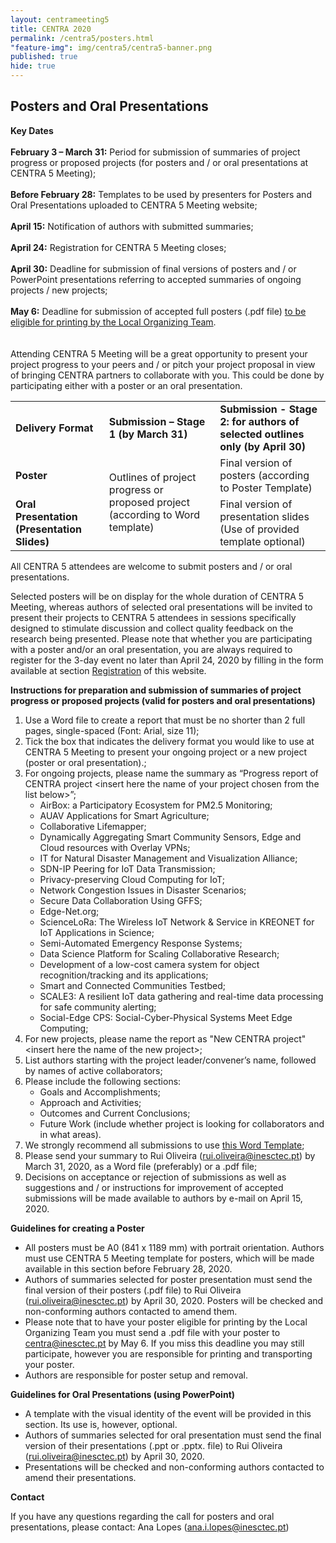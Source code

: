 ```yaml
---
layout: centrameeting5
title: CENTRA 2020
permalink: /centra5/posters.html
"feature-img": img/centra5/centra5-banner.png
published: true
hide: true
---
```

## Posters and Oral Presentations

**Key Dates**
&nbsp;   
&nbsp;   
**February 3 – March 31:**  Period for submission of summaries of project progress or proposed projects (for posters and / or oral presentations at CENTRA 5 Meeting);  
&nbsp;  
**Before February 28:** Templates to be used by presenters for Posters and Oral Presentations uploaded to CENTRA 5 Meeting website;  
&nbsp;  
**April 15:** Notification of authors with submitted summaries;   
&nbsp;  
**April 24:**  Registration for CENTRA 5 Meeting closes;  
&nbsp;  
**April 30:**  Deadline for submission of final versions of posters and / or PowerPoint presentations referring to accepted summaries of ongoing projects / new projects;  
&nbsp;  
**May 6:** Deadline for submission of accepted full posters (.pdf file) <u>to be eligible for printing by the Local Organizing Team</u>.   
&nbsp;  
&nbsp;     
Attending CENTRA 5 Meeting will be a great opportunity to present your project progress to your peers and / or pitch your project proposal in view of bringing CENTRA partners to collaborate with you. This could be done by participating either with a poster or an oral presentation. 

<table>
<tr><td><b>Delivery Format</b></td><td><b>Submission – Stage 1 (by March 31)</b></td><td><b>Submission - Stage 2: for authors of selected outlines only (by April 30)</b></td></tr>
<tr><td><b>Poster</b></td><td rowspan="2">Outlines of project progress or proposed project
(according to Word template)</td><td>Final version of posters (according to Poster Template)</td></tr>
<tr><td><b>Oral Presentation (Presentation Slides)</b></td><td>Final version of presentation slides (Use of provided template optional)</td></tr>
</table>  

All CENTRA 5 attendees are welcome to submit posters and / or oral presentations.

Selected posters will be on display for the whole duration of CENTRA 5 Meeting, whereas authors of selected oral presentations will be invited to present their projects to CENTRA 5 attendees in sessions specifically designed to stimulate discussion and collect quality feedback on the research being presented.
Please note that whether you are participating with a poster and/or an oral presentation, you are always required to register for the 3-day event no later than April 24, 2020 by filling in the form available at section [Registration](registration.html) of this website.

**Instructions for preparation and submission of summaries of project progress or proposed projects (valid for posters and oral presentations)** 

1. Use a Word file to create a report that must be no shorter than 2 full pages, single-spaced (Font: Arial, size 11);
2. Tick the box that indicates the delivery format you would like to use at CENTRA 5 Meeting to present your ongoing project or a new project (poster or oral presentation).;
3. For ongoing projects, please name the summary as “Progress report of CENTRA project \<insert here the name of your project chosen from the list below\>”;
   - AirBox: a Participatory Ecosystem for PM2.5 Monitoring;
   - AUAV Applications for Smart Agriculture;
   - Collaborative Lifemapper;
   - Dynamically Aggregating Smart Community Sensors, Edge and Cloud resources with Overlay VPNs;
   - IT for Natural Disaster Management and Visualization Alliance;
   - SDN-IP Peering for IoT Data Transmission;
   - Privacy-preserving Cloud Computing for IoT;
   - Network Congestion Issues in Disaster Scenarios;
   - Secure Data Collaboration Using GFFS;
   - Edge-Net.org;
   - ScienceLoRa: The Wireless IoT Network & Service in KREONET for IoT Applications in Science;
   - Semi-Automated Emergency Response Systems;
   - Data Science Platform for Scaling Collaborative Research;
   - Development of a low-cost camera system for object   recognition/tracking and its applications;
   - Smart and Connected Communities Testbed;
   - SCALE3: A resilient IoT data gathering and real-time data processing for safe community alerting;
   - Social-Edge CPS: Social-Cyber-Physical Systems Meet Edge Computing;
1. For new projects, please name the report as "New CENTRA project" \<insert here the name of the new project\>;
5.	List authors starting with the project leader/convener’s name, followed by names of active collaborators;
2.	Please include the following sections: 
       -	Goals and Accomplishments;
       -	Approach and Activities;
       -	Outcomes and Current Conclusions;
       -	Future Work (include whether project is looking for collaborators and in what areas).
7. We strongly recommend all submissions to use [this Word Template](Project_Outline_Submission_Template.docx);
8. Please send your summary to Rui Oliveira (rui.oliveira@inesctec.pt) by March 31, 2020, as a Word file (preferably) or a .pdf file;
9. Decisions on acceptance or rejection of submissions as well as suggestions and / or instructions for improvement of accepted submissions will be made available to authors by e-mail on April 15, 2020. 

**Guidelines for creating a Poster**

-	All posters must be A0 (841 x 1189 mm) with portrait orientation. Authors must use CENTRA 5 Meeting template for posters, which will be made available in this section before February 28, 2020.
-	Authors of summaries selected for poster presentation must send the final version of their posters (.pdf file) to Rui Oliveira (rui.oliveira@inesctec.pt) by April 30, 2020. Posters will be checked and non-conforming authors contacted to amend them.
-	Please note that to have your poster eligible for printing by the Local Organizing Team you must send a .pdf file with your poster to centra@inesctec.pt by May 6. If you miss this deadline you may still participate, however you are responsible for printing and transporting your poster.
-	Authors are responsible for poster setup and removal.

**Guidelines for Oral Presentations (using PowerPoint)**

- A template with the visual identity of the event will be provided in this section. Its use is, however, optional. 
- Authors of summaries selected for oral presentation must send the final version of their presentations (.ppt or .pptx. file) to Rui Oliveira (rui.oliveira@inesctec.pt) by April 30, 2020.   
- Presentations will be checked and non-conforming authors contacted to amend their presentations.   

**Contact**

If you have any questions regarding the call for posters and oral presentations, please contact: Ana Lopes (ana.i.lopes@inesctec.pt)

